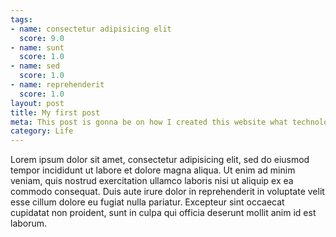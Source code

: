 ```yaml
---
tags:
- name: consectetur adipisicing elit
  score: 9.0
- name: sunt
  score: 1.0
- name: sed
  score: 1.0
- name: reprehenderit
  score: 1.0
layout: post
title: My first post
meta: This post is gonna be on how I created this website what technologies did I use? and stuff like that
category: Life
---
```

Lorem ipsum dolor sit amet, consectetur adipisicing elit, sed do eiusmod tempor incididunt ut labore et dolore magna aliqua. Ut enim ad minim veniam, quis nostrud exercitation ullamco laboris nisi ut aliquip ex ea commodo consequat. Duis aute irure dolor in reprehenderit in voluptate velit esse cillum dolore eu fugiat nulla pariatur. Excepteur sint occaecat cupidatat non proident, sunt in culpa qui officia deserunt mollit anim id est laborum.
